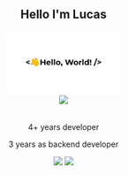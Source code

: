 ## <div align="center">Hello I'm Lucas</div>
 
<div align="center">
  <img src="https://github.com/luskas8/luskas8/raw/main/greetings.gif" width="40%"/>
</div>

<div align="center">
  <a href="https://www.linkedin.com/in/luskas8/">
    <img src="https://img.shields.io/badge/LinkedIn-0077B5?style=for-the-badge&logo=linkedin&logoColor=white" />
  </a>
</div>

##

<div align="center" padding="8px">
  <p display="inline">4+ years developer</p>
  <p display="inline">3 years as backend developer</p>
</div>

<div align="center" padding="12rem">
  <img height="280rem" src="https://github-readme-stats.vercel.app/api?username=luskas8&show_icons=true&show_icons=true&theme=aura&count_private=true" />
  <img height="300rem" src="https://github-readme-stats.vercel.app/api/top-langs/?username=luskas8&show_icons=true&theme=aura&count_private=true"/>
</div>
